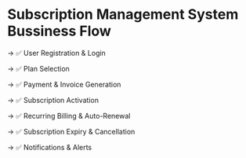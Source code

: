 # Subscription Management System Bussiness Flow

→ ✅ User Registration & Login 

→ ✅ Plan Selection 

→ ✅ Payment & Invoice Generation 

→ ✅ Subscription Activation 

→ ✅ Recurring Billing & Auto-Renewal 

→ ✅ Subscription Expiry & Cancellation 

→ ✅ Notifications & Alerts


